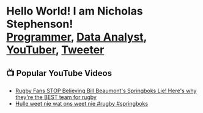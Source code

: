 <h1>Hello World! I am Nicholas Stephenson! <br/><a href="https://github.com/StellieStephenson">Programmer</a>, <a href="https://www.linkedin.com/in/nicholas-stephenson-27a648103">Data Analyst</a>, <a href="https://www.youtube.com/@nicstephenson">YouTuber</a>, <a href="https://www.x.com/rugbyaurelius">Tweeter</a>


<h2>📺 Popular YouTube Videos</h2>

- [Rugby Fans STOP Believing Bill Beaumont's Springboks Lie! Here's why they're the BEST team for rugby](https://www.youtube.com/watch?v=yH_a2emOu-g&t=38s)
- [Hulle weet nie wat ons weet nie #rugby #springboks](https://www.youtube.com/shorts/mpD6tuSY6Qs)
